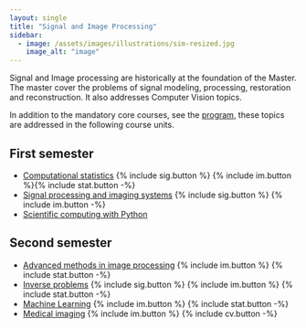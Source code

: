 ```yaml
---
layout: single
title: "Signal and Image Processing"
sidebar:
  - image: /assets/images/illustrations/sim-resized.jpg
    image_alt: "image"
---
```


Signal and Image processing are historically at the foundation of the Master. The
master cover the problems of signal modeling, processing, restoration and
reconstruction. It also addresses Computer Vision topics.

In addition to the mandatory core courses, see the [program](/program), these
topics are addressed in the following course units.

## First semester


- [Computational statistics](/ue/comp-stat) {% include sig.button %} {% include im.button %}{% include stat.button -%}
- [Signal processing and imaging systems](/ue/sig-proc-im-sys) {% include sig.button %} {% include im.button -%}
- [Scientific computing with Python](/ue/scientific-python)

## Second semester

- [Advanced methods in image processing](/ue/adv-im) {% include im.button %} {% include stat.button -%}
- [Inverse problems](/ue/inv-problems) {% include sig.button %} {% include im.button %} {% include stat.button -%}
- [Machine Learning](/ue/machine-learning) {% include im.button %} {% include stat.button -%}
- [Medical imaging](/ue/medical-im) {% include im.button %} {% include cv.button -%}
